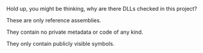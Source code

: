 Hold up, you might be thinking, why are there DLLs checked in this project?

These are only reference assemblies.

They contain no private metadata or code of any kind.

They only contain publicly visible symbols.
